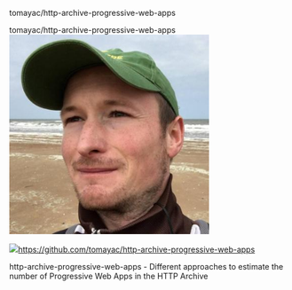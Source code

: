tomayac/http-archive-progressive-web-apps

tomayac/http-archive-progressive-web-apps
![](../_resources/b9a81792366f10d00daf899ac36925ef.png)

![](../_resources/8e7c4882d6ca034f0e14355cbae1d8f9.png)https://github.com/tomayac/http-archive-progressive-web-apps

http-archive-progressive-web-apps - Different approaches to estimate the number of Progressive Web Apps in the HTTP Archive